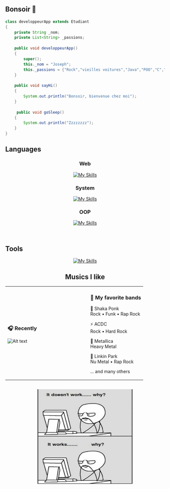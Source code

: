 ## Bonsoir 👋 

```java
class developpeurApp extends Etudiant
{
    private String _nom;
    private List<String> _passions;

    public void developpeurApp() 
    {
        super();
        this._nom = "Joseph";
        this._passions = {"Rock","vieilles voitures","Java","POO","C","jeux vidéo"};
    }

    public void sayHi()
    {
        System.out.println("Bonsoir, bienvenue chez moi");
    }

     public void goSleep()
    {
        System.out.println("Zzzzzzzz");
    }
}
```

<div align="left">
    
## Languages
</div>

<div align="center">
    
### Web
 [![My Skills](https://skillicons.dev/icons?i=html,css,php,js,sqlite)](https://skillicons.dev)
     
### System
 [![My Skills](https://skillicons.dev/icons?i=c,bash)](https://skillicons.dev)
     
 ### OOP
  [![My Skills](https://skillicons.dev/icons?i=cs,php,py,java)](https://skillicons.dev)
    
  </br>
</div>

<div align="left">
    
## Tools
</div>

<div align="center">
    
  [![My Skills](https://skillicons.dev/icons?i=linux,idea,vscode,vscodium,git,gitlab,github,godot)](https://skillicons.dev)
  </br>
</div>

<div align="center">

## Musics I like
<table>
<tr>
<td width="60%">

### 🎧 Recently
![Alt text](https://spotify-recently-played-readme.vercel.app/api?user=6p6vsqpmlucd5f8wh525htu2a&unique={true|1|on|yes})

</td>
<td width="60%">

### 🎵 My favorite bands

  🐒 Shaka Ponk                      
   Rock • Funk • Rap Rock  
  
  ⚡ ACDC                             
   Rock • Hard Rock  

  🐍 Metallica                       
   Heavy Metal               

  🎤 Linkin Park                     
   Nu Metal • Rap Rock     
 
... and many others

</td>
</tr>
</table>
</div>

##
<div align="center">
<img 
  src="images/meme.png"
  width="300" 
  height="300"
  />
</div>



